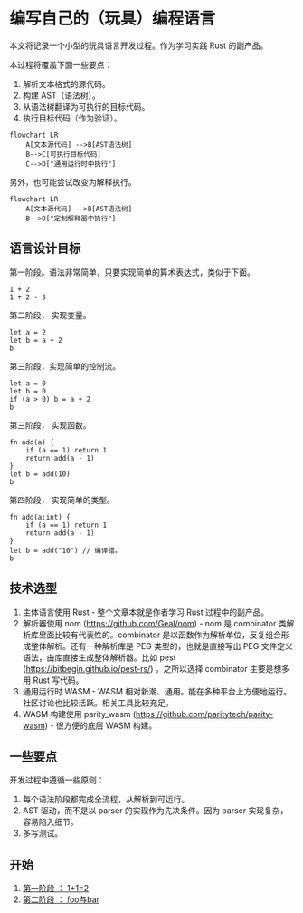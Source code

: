 # 编写自己的（玩具）编程语言

本文将记录一个小型的玩具语言开发过程。作为学习实践 Rust 的副产品。

本过程将覆盖下面一些要点：

1. 解析文本格式的源代码。
2. 构建 AST（语法树）。
3. 从语法树翻译为可执行的目标代码。
4. 执行目标代码（作为验证）。

```mermaid
flowchart LR
    A[文本源代码] -->B[AST语法树]
    B-->C[可执行目标代码]
    C-->D["通用运行时中执行"]
```

另外，也可能尝试改变为解释执行。

```mermaid
flowchart LR
    A[文本源代码] -->B[AST语法树]
    B-->D["定制解释器中执行"]
```

## 语言设计目标

第一阶段。语法非常简单，只要实现简单的算术表达式，类似于下面。

```
1 + 2
1 + 2 - 3
```

第二阶段， 实现变量。

```
let a = 2
let b = a + 2
b
```

第三阶段，实现简单的控制流。

```
let a = 0
let b = 0
if (a > 0) b = a + 2
b
```

第三阶段， 实现函数。

```
fn add(a) {
    if (a == 1) return 1
    return add(a - 1)
}
let b = add(10)
b
```

第四阶段， 实现简单的类型。

```
fn add(a:int) {
    if (a == 1) return 1
    return add(a - 1)
}
let b = add("10") // 编译错。
b
```

## 技术选型

1. 主体语言使用 Rust - 整个文章本就是作者学习 Rust 过程中的副产品。
2. 解析器使用 nom (https://github.com/Geal/nom) - nom 是 combinator 类解析库里面比较有代表性的。combinator 是以函数作为解析单位，反复组合形成整体解析。还有一种解析库是 PEG 类型的，也就是直接写出 PEG 文件定义语法，由库直接生成整体解析器。比如 pest (https://bitbegin.github.io/pest-rs/) 。之所以选择 combinator 主要是想多用 Rust 写代码。
3. 通用运行时 WASM - WASM 相对新潮、通用。能在多种平台上方便地运行。社区讨论也比较活跃。相关工具比较充足。
4. WASM 构建使用 parity_wasm (https://github.com/paritytech/parity-wasm) - 很方便的底层 WASM 构建。

## 一些要点

开发过程中遵循一些原则：

1. 每个语法阶段都完成全流程，从解析到可运行。
2. AST 驱动，而不是以 parser 的实现作为先决条件。因为 parser 实现复杂，容易陷入细节。
3. 多写测试。

## 开始

1. [第一阶段 ： 1+1=2](./doc/1.md)
1. [第二阶段 ： foo与bar](./doc/2.md)
